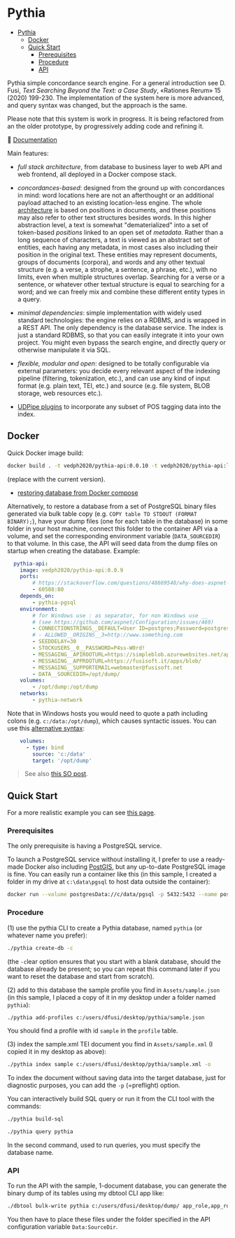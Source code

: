 # Pythia

- [Pythia](#pythia)
  - [Docker](#docker)
  - [Quick Start](#quick-start)
    - [Prerequisites](#prerequisites)
    - [Procedure](#procedure)
    - [API](#api)

Pythia simple concordance search engine. For a general introduction see D. Fusi, _Text Searching Beyond the Text: a Case Study_, «Rationes Rerum» 15 (2020) 199-230. The implementation of the system here is more advanced, and query syntax was changed, but the approach is the same.

Please note that this system is work in progress. It is being refactored from an the older prototype, by progressively adding code and refining it.

📖 [Documentation](./docs/index.md)

Main features:

- _full stack architecture_, from database to business layer to web API and web frontend, all deployed in a Docker compose stack.

- _concordances-based_: designed from the ground up with concordances in mind: word locations here are not an afterthought or an additional payload attached to an existing location-less engine. The whole [architecture](./doc/model.md) is based on positions in documents, and these positions may also refer to other text structures besides words. In this higher abstraction level, a text is somewhat "dematerialized" into a set of token-based _positions_ linked to an open set of _metadata_. Rather than a long sequence of characters, a text is viewed as an abstract set of entities, each having any metadata, in most cases also including their position in the original text. These entities may represent documents, groups of documents (corpora), and words and any other textual structure (e.g. a verse, a strophe, a sentence, a phrase, etc.), with no limits, even when multiple structures overlap. Searching for a verse or a sentence, or whatever other textual structure is equal to searching for a word; and we can freely mix and combine these different entity types in a query.

- _minimal dependencies_: simple implementation with widely used standard technologies: the engine relies on a RDBMS, and is wrapped in a REST API. The only dependency is the database service. The index is just a standard RDBMS, so that you can easily integrate it into your own project. You might even bypass the search engine, and directly query or otherwise manipulate it via SQL.

- _flexible, modular and open_: designed to be totally configurable via external parameters: you decide every relevant aspect of the indexing pipeline (filtering, tokenization, etc.), and can use any kind of input format (e.g. plain text, TEI, etc.) and source (e.g. file system, BLOB storage, web resources etc.).

- [UDPipe plugins](docs/udp.md) to incorporate any subset of POS tagging data into the index.

## Docker

Quick Docker image build:

```bash
docker build . -t vedph2020/pythia-api:0.0.10 -t vedph2020/pythia-api:latest
```

(replace with the current version).

- [restoring database from Docker compose](https://stackoverflow.com/questions/70879120/how-to-restore-postgresql-in-docker-compose)

Alternatively, to restore a database from a set of PostgreSQL binary files generated via bulk table copy (e.g. `COPY table TO STDOUT (FORMAT BINARY);`), have your dump files (one for each table in the database) in some folder in your host machine, connect this folder to the container API via a volume, and set the corresponding environment variable (`DATA_SOURCEDIR`) to that volume. In this case, the API will seed data from the dump files on startup when creating the database. Example:

```yml
  pythia-api:
    image: vedph2020/pythia-api:0.0.9
    ports:
        # https://stackoverflow.com/questions/48669548/why-does-aspnet-core-start-on-port-80-from-within-docker
        - 60588:80
    depends_on:
        - pythia-pgsql
    environment:
        # for Windows use : as separator, for non Windows use __
        # (see https://github.com/aspnet/Configuration/issues/469)
        - CONNECTIONSTRINGS__DEFAULT=User ID=postgres;Password=postgres;Host=pythia-pgsql;Port=5432;Database={0};
        # - ALLOWED__ORIGINS__3=http://www.something.com
        - SEEDDELAY=30
        - STOCKUSERS__0__PASSWORD=P4ss-W0rd!
        - MESSAGING__APIROOTURL=https://simpleblob.azurewebsites.net/api/
        - MESSAGING__APPROOTURL=https://fusisoft.it/apps/blob/
        - MESSAGING__SUPPORTEMAIL=webmaster@fusisoft.net
        - DATA__SOURCEDIR=/opt/dump/
    volumes:
        - /opt/dump:/opt/dump
    networks:
        - pythia-network
```

Note that in Windows hosts you would need to quote a path including colons (e.g. `c:/data:/opt/dump`), which causes syntactic issues. You can use this [alternative syntax](https://www.reddit.com/r/docker/comments/hkx3s0/volume_mount_with_a_colon_in_the_path_with/):

```yml
    volumes:
      - type: bind
        source: 'c:/data'
        target: '/opt/dump'
```

>See also [this SO post](https://stackoverflow.com/questions/46166304/docker-compose-volumes-without-colon).

## Quick Start

For a more realistic example you can see [this page](./doc/example.md).

### Prerequisites

The only prerequisite is having a PostgreSQL service.

To launch a PostgreSQL service without installing it, I prefer to use a ready-made Docker also including [PostGIS](https://postgis.net/install/), but any up-to-date PostgreSQL image is fine. You can easily run a container like this (in this sample, I created a folder in my drive at `c:\data\pgsql` to host data outside the container):

```bash
docker run --volume postgresData://c/data/pgsql -p 5432:5432 --name postgres -e POSTGRES_PASSWORD=postgres -d postgis/postgis:13-master
```

### Procedure

(1) use the pythia CLI to create a Pythia database, named `pythia` (or whatever name you prefer):

```bash
./pythia create-db -c
```

(the `-c`lear option ensures that you start with a blank database, should the database already be present; so you can repeat this command later if you want to reset the database and start from scratch).

(2) add to this database the sample profile you find in `Assets/sample.json` (in this sample, I placed a copy of it in my desktop under a folder named `pythia`):

```bash
./pythia add-profiles c:/users/dfusi/desktop/pythia/sample.json
```

You should find a profile with id `sample` in the `profile` table.

(3) index the sample.xml TEI document you find in `Assets/sample.xml` (I copied it in my desktop as above):

```bash
./pythia index sample c:/users/dfusi/desktop/pythia/sample.xml -o
```

To index the document without saving data into the target database, just for diagnostic purposes, you can add the `-p` (=preflight) option.

You can interactively build SQL query or run it from the CLI tool with the commands:

```bash
./pythia build-sql

./pythia query pythia
```

In the second command, used to run queries, you must specify the database name.

### API

To run the API with the sample, 1-document database, you can generate the binary dump of its tables using my dbtool CLI app like:

```bash
./dbtool bulk-write pythia c:/users/dfusi/desktop/dump/ app_role,app_role_claim,app_user,app_user_claim,app_user_login,app_user_role,app_user_token,profile,document,document_attribute,corpus,document_corpus,structure,structure_attribute,document_structure,token,occurrence,occurrence_attribute,token_occurrence_count
```

You then have to place these files under the folder specified in the API configuration variable `Data:SourceDir`.

